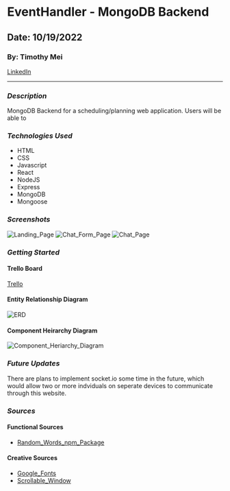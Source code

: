 # EventHandler - MongoDB Backend

## Date: 10/19/2022

### By: Timothy Mei

[LinkedIn](https://www.linkedin.com/in/timothymei/)

---

### _Description_

MongoDB Backend for a scheduling/planning web application. Users will be able to 

### _Technologies Used_

- HTML
- CSS
- Javascript
- React
- NodeJS
- Express
- MongoDB
- Mongoose

### _Screenshots_

![Landing_Page](https://i.imgur.com/NNxA8Lt.png)
![Chat_Form_Page](https://i.imgur.com/aRUCOkk.png)
![Chat_Page](https://i.imgur.com/jyTOo5b.png)

### _Getting Started_

#### Trello Board

[Trello](https://trello.com/b/Kaags2CK)

#### Entity Relationship Diagram

![ERD](https://i.imgur.com/eGJmNIw.png)

#### Component Heirarchy Diagram

![Component_Heriarchy_Diagram](https://i.imgur.com/Y18tTK1.png)

### _Future Updates_

There are plans to implement socket.io some time in the future, which would allow two or more indviduals on seperate devices to communicate through this website.

### _Sources_

#### Functional Sources

- [Random_Words_npm_Package](https://www.npmjs.com/package/random-words)

#### Creative Sources

- [Google_Fonts](https://fonts.google.com/specimen/Inter?query=inter)
- [Scrollable_Window](https://stackoverflow.com/questions/21998679/css-how-to-make-scrollable-list)

